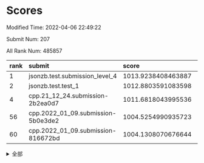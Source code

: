 # Scores

Modified Time: 2022-04-06 22:49:22

Submit Num: 207

All Rank Num: 485857

| rank |               submit               |       score        |       sigma        | pk_num |
| :--- | :--------------------------------- | :----------------- | :----------------- | :----- |
| 1    | jsonzb.test.submission_level_4     | 1013.9238408463887 | 0.8003203879018108 | 9393   |
| 2    | jsonzb.test.test_1                 | 1012.8803591083598 | 0.8285697529897467 | 9392   |
| 4    | cpp.21_12_24.submission-2b2ea0d7   | 1011.6818043995536 | 0.8240656000882706 | 9390   |
| 56   | cpp.2022_01_09.submission-5b0e3de2 | 1004.5254990935723 | 0.7218084931887186 | 9394   |
| 60   | cpp.2022_01_09.submission-816672bd | 1004.1308070676644 | 0.7154052015599377 | 9385   |


<details>
<summary>全部</summary>

| rank |                 submit                 |       score        |       sigma        | pk_num |
| :--- | :------------------------------------- | :----------------- | :----------------- | :----- |
| 1    | jsonzb.test.submission_level_4         | 1013.9238408463887 | 0.8003203879018108 | 9393   |
| 2    | jsonzb.test.test_1                     | 1012.8803591083598 | 0.8285697529897467 | 9392   |
| 3    | gobigger.level_3.submission_level_3_39 | 1011.7146569573514 | 0.7643176769512002 | 9389   |
| 4    | cpp.21_12_24.submission-2b2ea0d7       | 1011.6818043995536 | 0.8240656000882706 | 9390   |
| 5    | gobigger.level_3.submission_level_3_18 | 1011.5624693197567 | 0.7663925081205449 | 9391   |
| 6    | gobigger.level_3.submission_level_3_10 | 1011.4614708615376 | 0.7785634116523916 | 9389   |
| 7    | gobigger.level_3.submission_level_3_24 | 1011.3806733794875 | 0.7747429068236883 | 9388   |
| 8    | gobigger.level_3.submission_level_3_2  | 1011.0481926444596 | 0.7841727836870077 | 9388   |
| 9    | gobigger.level_3.submission_level_3_47 | 1011.0269086289328 | 0.7515347370277751 | 9385   |
| 10   | gobigger.level_3.submission_level_3_7  | 1010.9323316756106 | 0.7758726371873449 | 9393   |
| 11   | gobigger.level_3.submission_level_3_37 | 1010.8549017647691 | 0.760743559133274  | 9386   |
| 12   | gobigger.level_3.submission_level_3_45 | 1010.8264415286918 | 0.7731261404629682 | 9383   |
| 13   | gobigger.level_3.submission_level_3_35 | 1010.7862199076332 | 0.763799492979983  | 9391   |
| 14   | gobigger.level_3.submission_level_3_12 | 1010.7078917851824 | 0.7632520126251934 | 9388   |
| 15   | gobigger.level_3.submission_level_3_42 | 1010.6798821625348 | 0.7596084229267259 | 9387   |
| 16   | gobigger.level_3.submission_level_3_19 | 1010.6269460393379 | 0.7644675365917094 | 9389   |
| 17   | gobigger.level_3.submission_level_3_23 | 1010.6251931469035 | 0.764488288514038  | 9388   |
| 18   | gobigger.level_3.submission_level_3_21 | 1010.603955258536  | 0.7724152304266266 | 9384   |
| 19   | gobigger.level_3.submission_level_3_15 | 1010.5857951980632 | 0.748202596673787  | 9389   |
| 20   | gobigger.level_3.submission_level_3_28 | 1010.483700219672  | 0.7836343545827839 | 9393   |
| 21   | gobigger.level_3.submission_level_3_46 | 1010.4409930984388 | 0.7546057289232578 | 9389   |
| 22   | gobigger.level_3.submission_level_3_27 | 1010.3221876816436 | 0.7558714925253937 | 9388   |
| 23   | gobigger.level_3.submission_level_3_25 | 1010.3213765352936 | 0.7540011026422075 | 9384   |
| 24   | gobigger.level_3.submission_level_3_41 | 1010.295082351088  | 0.7615293848549071 | 9389   |
| 25   | gobigger.level_3.submission_level_3_9  | 1010.2168235180156 | 0.7738880994467779 | 9392   |
| 26   | gobigger.level_3.submission_level_3_4  | 1010.192221648608  | 0.7481191129517452 | 9387   |
| 27   | gobigger.level_3.submission_level_3_11 | 1010.1294324780629 | 0.8041576783380429 | 9390   |
| 28   | gobigger.level_3.submission_level_3_43 | 1010.1207739421154 | 0.7717196775092671 | 9388   |
| 29   | gobigger.level_3.submission_level_3_40 | 1009.9827076850086 | 0.7720779089147367 | 9391   |
| 30   | gobigger.level_3.submission_level_3_29 | 1009.9426410378748 | 0.7632313513112519 | 9389   |
| 31   | gobigger.level_3.submission_level_3_32 | 1009.8451109507798 | 0.7656409264193443 | 9386   |
| 32   | gobigger.level_3.submission_level_3_30 | 1009.8423608029456 | 0.7717074429788718 | 9392   |
| 33   | gobigger.level_3.submission_level_3_38 | 1009.7519563254252 | 0.7536535812434659 | 9386   |
| 34   | gobigger.level_3.submission_level_3_5  | 1009.7396423518854 | 0.7634349074962311 | 9393   |
| 35   | gobigger.level_3.submission_level_3_3  | 1009.7101929055416 | 0.7516383434210047 | 9391   |
| 36   | gobigger.level_3.submission_level_3_33 | 1009.659231237689  | 0.7596738531196032 | 9390   |
| 37   | gobigger.level_3.submission_level_3_44 | 1009.6059645380923 | 0.7650646002161179 | 9386   |
| 38   | gobigger.level_3.submission_level_3_36 | 1009.5245835117777 | 0.7438264710440595 | 9387   |
| 39   | gobigger.level_3.submission_level_3_34 | 1009.5199541196877 | 0.7377534851260106 | 9387   |
| 40   | gobigger.level_3.submission_level_3_22 | 1009.5091226599459 | 0.7520966434775463 | 9389   |
| 41   | gobigger.level_3.submission_level_3_8  | 1009.4168073849288 | 0.7571176107632964 | 9387   |
| 42   | gobigger.level_3.submission_level_3_14 | 1009.4085320927827 | 0.7603160421107682 | 9389   |
| 43   | gobigger.level_3.submission_level_3_13 | 1009.3816484602748 | 0.7753405446970218 | 9385   |
| 44   | gobigger.level_3.submission_level_3_1  | 1009.318955830093  | 0.7440977377374577 | 9389   |
| 45   | gobigger.level_3.submission_level_3_20 | 1009.0987978740591 | 0.779473737719206  | 9389   |
| 46   | gobigger.level_3.submission_level_3_48 | 1009.0553976475722 | 0.759623428784335  | 9387   |
| 47   | gobigger.level_3.submission_level_3_6  | 1008.9646859408086 | 0.7313157940359523 | 9392   |
| 48   | gobigger.level_3.submission_level_3_26 | 1008.9572486858508 | 0.7553488177145067 | 9387   |
| 49   | gobigger.level_3.submission_level_3_17 | 1008.8665183387998 | 0.7458597450417438 | 9393   |
| 50   | gobigger.level_3.submission_level_3_16 | 1008.864617255421  | 0.7606843615037429 | 9389   |
| 51   | gobigger.level_3.submission_level_3_31 | 1008.8299769595641 | 0.740976977733697  | 9386   |
| 52   | gobigger.level_3.submission_level_3_49 | 1008.5299463570749 | 0.7454435206600142 | 9392   |
| 53   | gobigger.level_3.submission_level_3_0  | 1008.4461237862444 | 0.76114020238621   | 9386   |
| 54   | gobigger.level_1.submission_level_1_19 | 1004.7596411587596 | 0.726930986660827  | 9386   |
| 55   | gobigger.level_1.submission_level_1_40 | 1004.5360235800396 | 0.718767643805509  | 9383   |
| 56   | cpp.2022_01_09.submission-5b0e3de2     | 1004.5254990935723 | 0.7218084931887186 | 9394   |
| 57   | gobigger.level_1.submission_level_1_35 | 1004.3895278307525 | 0.7166909751312418 | 9384   |
| 58   | gobigger.level_1.submission_level_1_7  | 1004.2314200449691 | 0.7175779903536967 | 9387   |
| 59   | gobigger.level_1.submission_level_1_43 | 1004.1916702972624 | 0.7252320492386017 | 9390   |
| 60   | cpp.2022_01_09.submission-816672bd     | 1004.1308070676644 | 0.7154052015599377 | 9385   |
| 61   | gobigger.level_1.submission_level_1_29 | 1004.1208712091154 | 0.7130162431339272 | 9392   |
| 62   | gobigger.level_1.submission_level_1_34 | 1004.1164150410884 | 0.7155502256314769 | 9388   |
| 63   | gobigger.level_1.submission_level_1_10 | 1004.0594470557318 | 0.7161793128460068 | 9394   |
| 64   | gobigger.level_1.submission_level_1_28 | 1004.020395662482  | 0.7188787694135961 | 9391   |
| 65   | gobigger.level_1.submission_level_1_47 | 1003.9532478943825 | 0.7204004257487384 | 9390   |
| 66   | gobigger.level_1.submission_level_1_45 | 1003.9297151988518 | 0.7123181547682359 | 9385   |
| 67   | gobigger.level_1.submission_level_1_17 | 1003.8199682694699 | 0.718405881149215  | 9385   |
| 68   | gobigger.level_1.submission_level_1_27 | 1003.7782409713494 | 0.7152523062191468 | 9391   |
| 69   | gobigger.level_1.submission_level_1_12 | 1003.7554186232124 | 0.7132718714018438 | 9387   |
| 70   | gobigger.level_1.submission_level_1_36 | 1003.7477527377032 | 0.7243846386857397 | 9390   |
| 71   | gobigger.level_1.submission_level_1_15 | 1003.7433426108769 | 0.716267007492958  | 9384   |
| 72   | gobigger.level_1.submission_level_1_25 | 1003.7232864499146 | 0.7214193382248443 | 9386   |
| 73   | gobigger.level_1.submission_level_1_11 | 1003.6817200708248 | 0.7311844302985204 | 9385   |
| 74   | gobigger.level_1.submission_level_1_39 | 1003.6801064450566 | 0.7196040241396657 | 9382   |
| 75   | gobigger.level_1.submission_level_1_13 | 1003.6611338983037 | 0.7091189477357958 | 9389   |
| 76   | gobigger.level_1.submission_level_1_37 | 1003.6541756262175 | 0.7327343935793449 | 9385   |
| 77   | gobigger.level_1.submission_level_1_3  | 1003.6409736200116 | 0.7281201588968954 | 9385   |
| 78   | gobigger.level_1.submission_level_1_30 | 1003.5464644471364 | 0.7318283460824435 | 9390   |
| 79   | gobigger.level_1.submission_level_1_5  | 1003.5057437052237 | 0.7203586129329875 | 9391   |
| 80   | gobigger.level_1.submission_level_1_23 | 1003.3954278109509 | 0.7195776420035469 | 9385   |
| 81   | gobigger.level_1.submission_level_1_26 | 1003.3846849639918 | 0.7189593722314985 | 9385   |
| 82   | gobigger.level_1.submission_level_1_18 | 1003.3515249830432 | 0.7257212020672567 | 9386   |
| 83   | gobigger.level_1.submission_level_1_9  | 1003.2509240699568 | 0.7151215500963646 | 9387   |
| 84   | gobigger.level_1.submission_level_1_44 | 1003.1921486896116 | 0.7167333258628135 | 9384   |
| 85   | gobigger.level_1.submission_level_1_8  | 1003.18359119751   | 0.7174248957069413 | 9386   |
| 86   | gobigger.level_1.submission_level_1_4  | 1003.1008643659693 | 0.7241132334925786 | 9388   |
| 87   | gobigger.level_1.submission_level_1_2  | 1003.0952518666655 | 0.7254412407664003 | 9397   |
| 88   | gobigger.level_1.submission_level_1_16 | 1003.0507318674569 | 0.7157184213672646 | 9387   |
| 89   | gobigger.level_1.submission_level_1_32 | 1003.0285161888211 | 0.714815058697042  | 9390   |
| 90   | gobigger.level_1.submission_level_1_21 | 1002.9877840025332 | 0.7210429334531336 | 9387   |
| 91   | gobigger.level_1.submission_level_1_49 | 1002.9451580840499 | 0.7149521953020138 | 9385   |
| 92   | gobigger.level_1.submission_level_1_0  | 1002.9336171201966 | 0.7314049541166613 | 9393   |
| 93   | gobigger.level_1.submission_level_1_46 | 1002.8551512953211 | 0.7220922687320918 | 9391   |
| 94   | gobigger.level_1.submission_level_1_42 | 1002.727516250532  | 0.7172572248279858 | 9386   |
| 95   | gobigger.level_1.submission_level_1_20 | 1002.6775249837301 | 0.7115436447229727 | 9390   |
| 96   | gobigger.level_1.submission_level_1_41 | 1002.6685015150096 | 0.7209439007488275 | 9394   |
| 97   | gobigger.level_1.submission_level_1_33 | 1002.5772673991811 | 0.7194066275602459 | 9387   |
| 98   | gobigger.level_1.submission_level_1_24 | 1002.5602837882758 | 0.7088834580244192 | 9387   |
| 99   | gobigger.level_1.submission_level_1_48 | 1002.4353857320914 | 0.7232820381021667 | 9389   |
| 100  | gobigger.level_1.submission_level_1_1  | 1002.3878397431623 | 0.7218059517487425 | 9390   |
| 101  | gobigger.level_1.submission_level_1_38 | 1002.218988845828  | 0.7020944334702642 | 9388   |
| 102  | gobigger.level_1.submission_level_1_14 | 1002.1148765033089 | 0.7114185870209994 | 9388   |
| 103  | gobigger.level_1.submission_level_1_31 | 1001.8426771871049 | 0.7248183878088483 | 9387   |
| 104  | gobigger.level_1.submission_level_1_22 | 1001.5125684687213 | 0.7141314089757855 | 9384   |
| 105  | gobigger.level_1.submission_level_1_6  | 1001.1539466272399 | 0.7213964867635992 | 9386   |
| 106  | gobigger.random.submission_random_4    | 997.067444148922   | 0.705029629523549  | 9389   |
| 107  | gobigger.random.submission_random_34   | 996.9177888800843  | 0.7120486147662152 | 9391   |
| 108  | gobigger.random.submission_random_3    | 996.8842619198849  | 0.7021706579122281 | 9390   |
| 109  | gobigger.random.submission_random_7    | 996.8811517404707  | 0.709307029719718  | 9394   |
| 110  | gobigger.random.submission_random_14   | 996.7217777503658  | 0.712980335198467  | 9389   |
| 111  | gobigger.random.submission_random_42   | 996.71851800834    | 0.7188473116569919 | 9388   |
| 112  | gobigger.random.submission_random_28   | 996.717876771644   | 0.702698179007818  | 9388   |
| 113  | gobigger.random.submission_random_6    | 996.706548869284   | 0.6992139581064319 | 9389   |
| 114  | gobigger.random.submission_random_48   | 996.6697591386503  | 0.7150932781028007 | 9386   |
| 115  | gobigger.random.submission_random_40   | 996.5005282270115  | 0.7010911011805385 | 9385   |
| 116  | gobigger.random.submission_random_8    | 996.4354602449855  | 0.6960712139810766 | 9388   |
| 117  | gobigger.random.submission_random_20   | 996.3457204805928  | 0.7102699898045003 | 9391   |
| 118  | gobigger.random.submission_random_10   | 996.3451085113137  | 0.7058801486386415 | 9393   |
| 119  | gobigger.random.submission_random_37   | 996.3360408485397  | 0.7128166241332501 | 9395   |
| 120  | gobigger.random.submission_random_0    | 996.2737594287772  | 0.7204236652303767 | 9385   |
| 121  | gobigger.random.submission_random_32   | 996.2619438072813  | 0.7057609473541414 | 9384   |
| 122  | gobigger.random.submission_random_45   | 996.1770756048003  | 0.7020333952571843 | 9393   |
| 123  | gobigger.random.submission_random_13   | 996.1515694821237  | 0.7137705669398291 | 9387   |
| 124  | gobigger.random.submission_random_17   | 996.14673410319    | 0.7245662475850648 | 9387   |
| 125  | gobigger.random.submission_random_30   | 996.1347440248688  | 0.7072075350500335 | 9395   |
| 126  | gobigger.random.submission_random_9    | 996.1086638117985  | 0.7101267172213548 | 9388   |
| 127  | gobigger.random.submission_random_16   | 996.1039393482238  | 0.7105511178795563 | 9386   |
| 128  | gobigger.random.submission_random_39   | 996.0987018879973  | 0.7080403228790797 | 9391   |
| 129  | gobigger.random.submission_random_33   | 996.0749622912052  | 0.7033371854959471 | 9385   |
| 130  | gobigger.random.submission_random_41   | 996.0557435937624  | 0.7177533751186452 | 9388   |
| 131  | gobigger.random.submission_random_21   | 996.0442350580026  | 0.7087778673236965 | 9387   |
| 132  | gobigger.random.submission_random_19   | 996.036774527118   | 0.7151998352811176 | 9390   |
| 133  | gobigger.random.submission_random_29   | 995.9657817644331  | 0.7053466214738445 | 9394   |
| 134  | gobigger.random.submission_random_43   | 995.940745393236   | 0.6977961637064144 | 9390   |
| 135  | gobigger.random.submission_random_22   | 995.8548660174979  | 0.7074211807477281 | 9390   |
| 136  | gobigger.random.submission_random_18   | 995.85474626402    | 0.7118371212910614 | 9390   |
| 137  | gobigger.random.submission_random_31   | 995.8314745944662  | 0.7139001425968252 | 9390   |
| 138  | gobigger.random.submission_random_23   | 995.7909660750478  | 0.712956621671166  | 9388   |
| 139  | gobigger.random.submission_random_27   | 995.7669331224408  | 0.6999247329140456 | 9389   |
| 140  | gobigger.random.submission_random_2    | 995.7180941763195  | 0.712105102917698  | 9392   |
| 141  | gobigger.random.submission_random_49   | 995.6649141104124  | 0.714813203299558  | 9385   |
| 142  | gobigger.random.submission_random_24   | 995.6625390060805  | 0.7102710397776296 | 9393   |
| 143  | gobigger.random.submission_random_1    | 995.6610653898014  | 0.7110694973110235 | 9384   |
| 144  | gobigger.random.submission_random_47   | 995.554939655235   | 0.71532763894112   | 9387   |
| 145  | gobigger.random.submission_random_35   | 995.5434545152153  | 0.713198656375674  | 9389   |
| 146  | gobigger.random.submission_random_15   | 995.5427923370638  | 0.7340854884748526 | 9387   |
| 147  | gobigger.random.submission_random_46   | 995.5350055921307  | 0.6999026641493133 | 9390   |
| 148  | gobigger.random.submission_random_26   | 995.4959316053896  | 0.7145682727477424 | 9386   |
| 149  | gobigger.random.submission_random_25   | 995.4241575656605  | 0.7237025060355793 | 9387   |
| 150  | gobigger.random.submission_random_44   | 995.3867700319645  | 0.7135593312009155 | 9387   |
| 151  | gobigger.random.submission_random_12   | 995.192653139917   | 0.7141529519408478 | 9389   |
| 152  | gobigger.random.submission_random_11   | 995.1798994463326  | 0.7176470075332302 | 9384   |
| 153  | gobigger.random.submission_random_5    | 995.1276041736037  | 0.7206772439764938 | 9389   |
| 154  | gobigger.random.submission_random_38   | 995.0535380145706  | 0.7040526029720142 | 9391   |
| 155  | gobigger.random.submission_random_36   | 994.8970862007967  | 0.70673418933121   | 9382   |
| 156  | gobigger.level_2.submission_level_2_43 | 993.8960011221225  | 0.75047532034181   | 9385   |
| 157  | gobigger.level_2.submission_level_2_11 | 993.5810458249678  | 0.7403639923317786 | 9388   |
| 158  | gobigger.level_2.submission_level_2_3  | 993.2552696688568  | 0.736589016316404  | 9388   |
| 159  | gobigger.level_2.submission_level_2_47 | 993.2452062850886  | 0.7425692983671965 | 9383   |
| 160  | gobigger.level_2.submission_level_2_45 | 993.1429995666368  | 0.7418863586655993 | 9390   |
| 161  | gobigger.level_2.submission_level_2_25 | 993.0877523633537  | 0.7429675820206157 | 9389   |
| 162  | gobigger.level_2.submission_level_2_5  | 993.0333300629811  | 0.7387262987173752 | 9392   |
| 163  | gobigger.level_2.submission_level_2_40 | 992.9759920788404  | 0.7541794117802274 | 9386   |
| 164  | gobigger.level_2.submission_level_2_1  | 992.9719865727498  | 0.7370973985040616 | 9392   |
| 165  | gobigger.level_2.submission_level_2_31 | 992.9387479957198  | 0.7434278857065142 | 9391   |
| 166  | gobigger.level_2.submission_level_2_42 | 992.8178118625837  | 0.7523307681662925 | 9391   |
| 167  | gobigger.level_2.submission_level_2_15 | 992.7379757948419  | 0.7398955606766691 | 9391   |
| 168  | gobigger.level_2.submission_level_2_12 | 992.6288603376463  | 0.719835313584541  | 9389   |
| 169  | gobigger.level_2.submission_level_2_16 | 992.6064312857862  | 0.7254785821208491 | 9389   |
| 170  | gobigger.level_2.submission_level_2_2  | 992.5715771695544  | 0.7413830996937887 | 9385   |
| 171  | gobigger.level_2.submission_level_2_22 | 992.4900542204572  | 0.7344233918006047 | 9395   |
| 172  | gobigger.level_2.submission_level_2_34 | 992.4462926207815  | 0.7373681888664589 | 9392   |
| 173  | gobigger.level_2.submission_level_2_29 | 992.3908214246042  | 0.7379333639019885 | 9390   |
| 174  | gobigger.level_2.submission_level_2_26 | 992.3806896129759  | 0.7524143111127969 | 9390   |
| 175  | gobigger.level_2.submission_level_2_7  | 992.3514304769687  | 0.756103382965505  | 9386   |
| 176  | gobigger.level_2.submission_level_2_6  | 992.3221725172414  | 0.7307112798817078 | 9389   |
| 177  | gobigger.level_2.submission_level_2_35 | 992.2297597732711  | 0.7471182465595951 | 9391   |
| 178  | gobigger.level_2.submission_level_2_49 | 992.1791640657048  | 0.7475492154837788 | 9390   |
| 179  | gobigger.level_2.submission_level_2_17 | 992.1492011578292  | 0.7331885110466884 | 9390   |
| 180  | gobigger.level_2.submission_level_2_18 | 992.1320493380375  | 0.7407437753889341 | 9384   |
| 181  | gobigger.level_2.submission_level_2_0  | 992.0978415513536  | 0.7472557518302245 | 9388   |
| 182  | gobigger.level_2.submission_level_2_33 | 992.0917263682754  | 0.7306820266654117 | 9391   |
| 183  | gobigger.level_2.submission_level_2_20 | 992.0757645416354  | 0.7515650754483755 | 9388   |
| 184  | gobigger.level_2.submission_level_2_24 | 992.0174543130748  | 0.7364581001533117 | 9389   |
| 185  | gobigger.level_2.submission_level_2_9  | 991.9949626152637  | 0.7490410302506657 | 9391   |
| 186  | gobigger.level_2.submission_level_2_39 | 991.9895531500094  | 0.7519965958992356 | 9389   |
| 187  | gobigger.level_2.submission_level_2_23 | 991.9592688781872  | 0.7320760202878429 | 9391   |
| 188  | gobigger.level_2.submission_level_2_44 | 991.9258465762354  | 0.7548824419098503 | 9388   |
| 189  | gobigger.level_2.submission_level_2_36 | 991.9165331620173  | 0.7441028841079464 | 9390   |
| 190  | gobigger.level_2.submission_level_2_8  | 991.9120041388221  | 0.7415984885460929 | 9394   |
| 191  | gobigger.level_2.submission_level_2_48 | 991.7853270585387  | 0.7492725381587813 | 9390   |
| 192  | gobigger.level_2.submission_level_2_32 | 991.6750299090048  | 0.758827528673413  | 9387   |
| 193  | gobigger.level_2.submission_level_2_27 | 991.6380518097465  | 0.7622676169444499 | 9391   |
| 194  | gobigger.level_2.submission_level_2_10 | 991.6288464108094  | 0.7619088255666735 | 9389   |
| 195  | gobigger.level_2.submission_level_2_21 | 991.5889921247392  | 0.7492498458916581 | 9394   |
| 196  | gobigger.level_2.submission_level_2_14 | 991.5626355677991  | 0.7430980432231321 | 9387   |
| 197  | gobigger.level_2.submission_level_2_30 | 991.5343513509354  | 0.7654219053571568 | 9384   |
| 198  | gobigger.level_2.submission_level_2_4  | 991.5033120378205  | 0.745376266806921  | 9382   |
| 199  | gobigger.level_2.submission_level_2_37 | 991.3887732147416  | 0.7635546944034148 | 9391   |
| 200  | gobigger.level_2.submission_level_2_13 | 991.3355416148228  | 0.7483386252694578 | 9384   |
| 201  | gobigger.level_2.submission_level_2_19 | 991.3143552979066  | 0.7567076007029407 | 9385   |
| 202  | gobigger.level_2.submission_level_2_46 | 990.8437175746378  | 0.7675983462775714 | 9392   |
| 203  | gobigger.level_2.submission_level_2_28 | 990.5491629419627  | 0.7595436936578215 | 9389   |
| 204  | gobigger.level_2.submission_level_2_38 | 990.4377493558777  | 0.7519620616296848 | 9389   |
| 205  | gobigger.level_2.submission_level_2_41 | 990.2472895128599  | 0.7529648121862753 | 9390   |
| 206  | gobigger.none.submission_none_0        | 978.9108982982054  | 1.279839764126881  | 9394   |
| 207  | gobigger.none.submission_none_1        | 974.637313479809   | 1.6051747001916474 | 9386   |

</details>